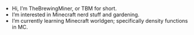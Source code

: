 - Hi, I’m TheBrewingMiner, or TBM for short.
- I’m interested in Minecraft nerd stuff and gardening.
- I’m currently learning Minecraft worldgen; specifically density functions in MC.

<!---
TheBrewingMiner/TheBrewingMiner is a ✨ special ✨ repository because its `README.md` (this file) appears on your GitHub profile.
You can click the Preview link to take a look at your changes.
--->
